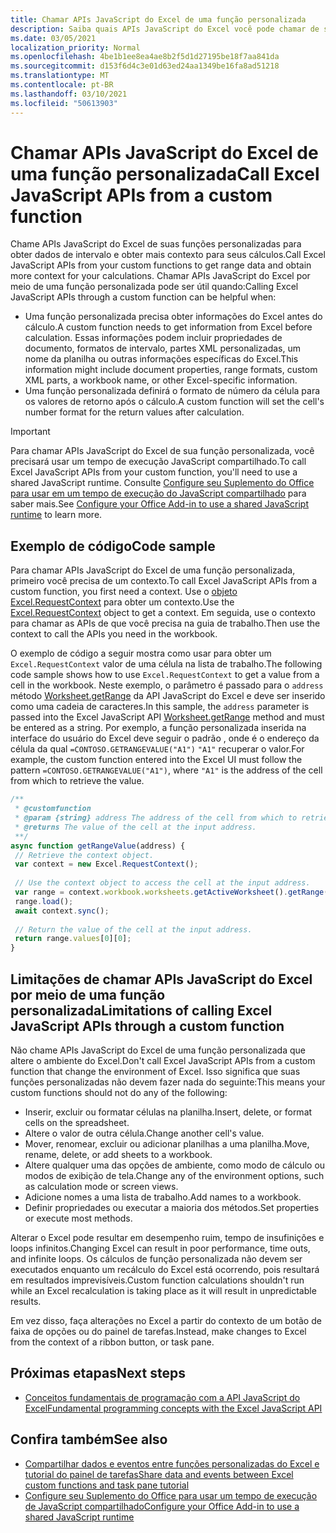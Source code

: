```yaml
---
title: Chamar APIs JavaScript do Excel de uma função personalizada
description: Saiba quais APIs JavaScript do Excel você pode chamar de sua função personalizada.
ms.date: 03/05/2021
localization_priority: Normal
ms.openlocfilehash: 4be1b1ee8ea4ae8b2f5d1d27195be18f7aa841da
ms.sourcegitcommit: d153f6d4c3e01d63ed24aa1349be16fa8ad51218
ms.translationtype: MT
ms.contentlocale: pt-BR
ms.lasthandoff: 03/10/2021
ms.locfileid: "50613903"
---
```

# <a name="call-excel-javascript-apis-from-a-custom-function"></a><span data-ttu-id="d87b8-103">Chamar APIs JavaScript do Excel de uma função personalizada</span><span class="sxs-lookup"><span data-stu-id="d87b8-103">Call Excel JavaScript APIs from a custom function</span></span>

<span data-ttu-id="d87b8-104">Chame APIs JavaScript do Excel de suas funções personalizadas para obter dados de intervalo e obter mais contexto para seus cálculos.</span><span class="sxs-lookup"><span data-stu-id="d87b8-104">Call Excel JavaScript APIs from your custom functions to get range data and obtain more context for your calculations.</span></span> <span data-ttu-id="d87b8-105">Chamar APIs JavaScript do Excel por meio de uma função personalizada pode ser útil quando:</span><span class="sxs-lookup"><span data-stu-id="d87b8-105">Calling Excel JavaScript APIs through a custom function can be helpful when:</span></span>

- <span data-ttu-id="d87b8-106">Uma função personalizada precisa obter informações do Excel antes do cálculo.</span><span class="sxs-lookup"><span data-stu-id="d87b8-106">A custom function needs to get information from Excel before calculation.</span></span> <span data-ttu-id="d87b8-107">Essas informações podem incluir propriedades de documento, formatos de intervalo, partes XML personalizadas, um nome da planilha ou outras informações específicas do Excel.</span><span class="sxs-lookup"><span data-stu-id="d87b8-107">This information might include document properties, range formats, custom XML parts, a workbook name, or other Excel-specific information.</span></span>
- <span data-ttu-id="d87b8-108">Uma função personalizada definirá o formato de número da célula para os valores de retorno após o cálculo.</span><span class="sxs-lookup"><span data-stu-id="d87b8-108">A custom function will set the cell's number format for the return values after calculation.</span></span>

> [!IMPORTANT]
> <span data-ttu-id="d87b8-109">Para chamar APIs JavaScript do Excel de sua função personalizada, você precisará usar um tempo de execução JavaScript compartilhado.</span><span class="sxs-lookup"><span data-stu-id="d87b8-109">To call Excel JavaScript APIs from your custom function, you'll need to use a shared JavaScript runtime.</span></span> <span data-ttu-id="d87b8-110">Consulte [Configure seu Suplemento do Office para usar em um tempo de execução do JavaScript compartilhado](../develop/configure-your-add-in-to-use-a-shared-runtime.md) para saber mais.</span><span class="sxs-lookup"><span data-stu-id="d87b8-110">See [Configure your Office Add-in to use a shared JavaScript runtime](../develop/configure-your-add-in-to-use-a-shared-runtime.md) to learn more.</span></span>

## <a name="code-sample"></a><span data-ttu-id="d87b8-111">Exemplo de código</span><span class="sxs-lookup"><span data-stu-id="d87b8-111">Code sample</span></span>

<span data-ttu-id="d87b8-112">Para chamar APIs JavaScript do Excel de uma função personalizada, primeiro você precisa de um contexto.</span><span class="sxs-lookup"><span data-stu-id="d87b8-112">To call Excel JavaScript APIs from a custom function, you first need a context.</span></span> <span data-ttu-id="d87b8-113">Use o [objeto Excel.RequestContext](/javascript/api/excel/excel.requestcontext) para obter um contexto.</span><span class="sxs-lookup"><span data-stu-id="d87b8-113">Use the [Excel.RequestContext](/javascript/api/excel/excel.requestcontext) object to get a context.</span></span> <span data-ttu-id="d87b8-114">Em seguida, use o contexto para chamar as APIs de que você precisa na guia de trabalho.</span><span class="sxs-lookup"><span data-stu-id="d87b8-114">Then use the context to call the APIs you need in the workbook.</span></span>

<span data-ttu-id="d87b8-115">O exemplo de código a seguir mostra como usar para obter um `Excel.RequestContext` valor de uma célula na lista de trabalho.</span><span class="sxs-lookup"><span data-stu-id="d87b8-115">The following code sample shows how to use `Excel.RequestContext` to get a value from a cell in the workbook.</span></span> <span data-ttu-id="d87b8-116">Neste exemplo, o parâmetro é passado para o `address` método [Worksheet.getRange](/javascript/api/excel/excel.worksheet#getRange_address_) da API JavaScript do Excel e deve ser inserido como uma cadeia de caracteres.</span><span class="sxs-lookup"><span data-stu-id="d87b8-116">In this sample, the `address` parameter is passed into the Excel JavaScript API [Worksheet.getRange](/javascript/api/excel/excel.worksheet#getRange_address_) method and must be entered as a string.</span></span> <span data-ttu-id="d87b8-117">Por exemplo, a função personalizada inserida na interface do usuário do Excel deve seguir o padrão , onde é o endereço da célula da qual `=CONTOSO.GETRANGEVALUE("A1")` `"A1"` recuperar o valor.</span><span class="sxs-lookup"><span data-stu-id="d87b8-117">For example, the custom function entered into the Excel UI must follow the pattern `=CONTOSO.GETRANGEVALUE("A1")`, where `"A1"` is the address of the cell from which to retrieve the value.</span></span>

```JavaScript
/**
 * @customfunction
 * @param {string} address The address of the cell from which to retrieve the value.
 * @returns The value of the cell at the input address.
 **/
async function getRangeValue(address) {
 // Retrieve the context object. 
 var context = new Excel.RequestContext();
 
 // Use the context object to access the cell at the input address. 
 var range = context.workbook.worksheets.getActiveWorksheet().getRange(address);
 range.load();
 await context.sync();
 
 // Return the value of the cell at the input address.
 return range.values[0][0];
}
```

## <a name="limitations-of-calling-excel-javascript-apis-through-a-custom-function"></a><span data-ttu-id="d87b8-118">Limitações de chamar APIs JavaScript do Excel por meio de uma função personalizada</span><span class="sxs-lookup"><span data-stu-id="d87b8-118">Limitations of calling Excel JavaScript APIs through a custom function</span></span>

<span data-ttu-id="d87b8-119">Não chame APIs JavaScript do Excel de uma função personalizada que altere o ambiente do Excel.</span><span class="sxs-lookup"><span data-stu-id="d87b8-119">Don't call Excel JavaScript APIs from a custom function that change the environment of Excel.</span></span> <span data-ttu-id="d87b8-120">Isso significa que suas funções personalizadas não devem fazer nada do seguinte:</span><span class="sxs-lookup"><span data-stu-id="d87b8-120">This means your custom functions should not do any of the following:</span></span>

- <span data-ttu-id="d87b8-121">Inserir, excluir ou formatar células na planilha.</span><span class="sxs-lookup"><span data-stu-id="d87b8-121">Insert, delete, or format cells on the spreadsheet.</span></span>
- <span data-ttu-id="d87b8-122">Altere o valor de outra célula.</span><span class="sxs-lookup"><span data-stu-id="d87b8-122">Change another cell's value.</span></span>
- <span data-ttu-id="d87b8-123">Mover, renomear, excluir ou adicionar planilhas a uma planilha.</span><span class="sxs-lookup"><span data-stu-id="d87b8-123">Move, rename, delete, or add sheets to a workbook.</span></span>
- <span data-ttu-id="d87b8-124">Altere qualquer uma das opções de ambiente, como modo de cálculo ou modos de exibição de tela.</span><span class="sxs-lookup"><span data-stu-id="d87b8-124">Change any of the environment options, such as calculation mode or screen views.</span></span>
- <span data-ttu-id="d87b8-125">Adicione nomes a uma lista de trabalho.</span><span class="sxs-lookup"><span data-stu-id="d87b8-125">Add names to a workbook.</span></span>
- <span data-ttu-id="d87b8-126">Definir propriedades ou executar a maioria dos métodos.</span><span class="sxs-lookup"><span data-stu-id="d87b8-126">Set properties or execute most methods.</span></span>

<span data-ttu-id="d87b8-127">Alterar o Excel pode resultar em desempenho ruim, tempo de insufinições e loops infinitos.</span><span class="sxs-lookup"><span data-stu-id="d87b8-127">Changing Excel can result in poor performance, time outs, and infinite loops.</span></span> <span data-ttu-id="d87b8-128">Os cálculos de função personalizada não devem ser executados enquanto um recálculo do Excel está ocorrendo, pois resultará em resultados imprevisíveis.</span><span class="sxs-lookup"><span data-stu-id="d87b8-128">Custom function calculations shouldn't run while an Excel recalculation is taking place as it will result in unpredictable results.</span></span>

<span data-ttu-id="d87b8-129">Em vez disso, faça alterações no Excel a partir do contexto de um botão de faixa de opções ou do painel de tarefas.</span><span class="sxs-lookup"><span data-stu-id="d87b8-129">Instead, make changes to Excel from the context of a ribbon button, or task pane.</span></span>

## <a name="next-steps"></a><span data-ttu-id="d87b8-130">Próximas etapas</span><span class="sxs-lookup"><span data-stu-id="d87b8-130">Next steps</span></span>

- [<span data-ttu-id="d87b8-131">Conceitos fundamentais de programação com a API JavaScript do Excel</span><span class="sxs-lookup"><span data-stu-id="d87b8-131">Fundamental programming concepts with the Excel JavaScript API</span></span>](../reference/overview/excel-add-ins-reference-overview.md)

## <a name="see-also"></a><span data-ttu-id="d87b8-132">Confira também</span><span class="sxs-lookup"><span data-stu-id="d87b8-132">See also</span></span>

- [<span data-ttu-id="d87b8-133">Compartilhar dados e eventos entre funções personalizadas do Excel e tutorial do painel de tarefas</span><span class="sxs-lookup"><span data-stu-id="d87b8-133">Share data and events between Excel custom functions and task pane tutorial</span></span>](../tutorials/share-data-and-events-between-custom-functions-and-the-task-pane-tutorial.md)
- [<span data-ttu-id="d87b8-134">Configure seu Suplemento do Office para usar um tempo de execução de JavaScript compartilhado</span><span class="sxs-lookup"><span data-stu-id="d87b8-134">Configure your Office Add-in to use a shared JavaScript runtime</span></span>](../develop/configure-your-add-in-to-use-a-shared-runtime.md)
